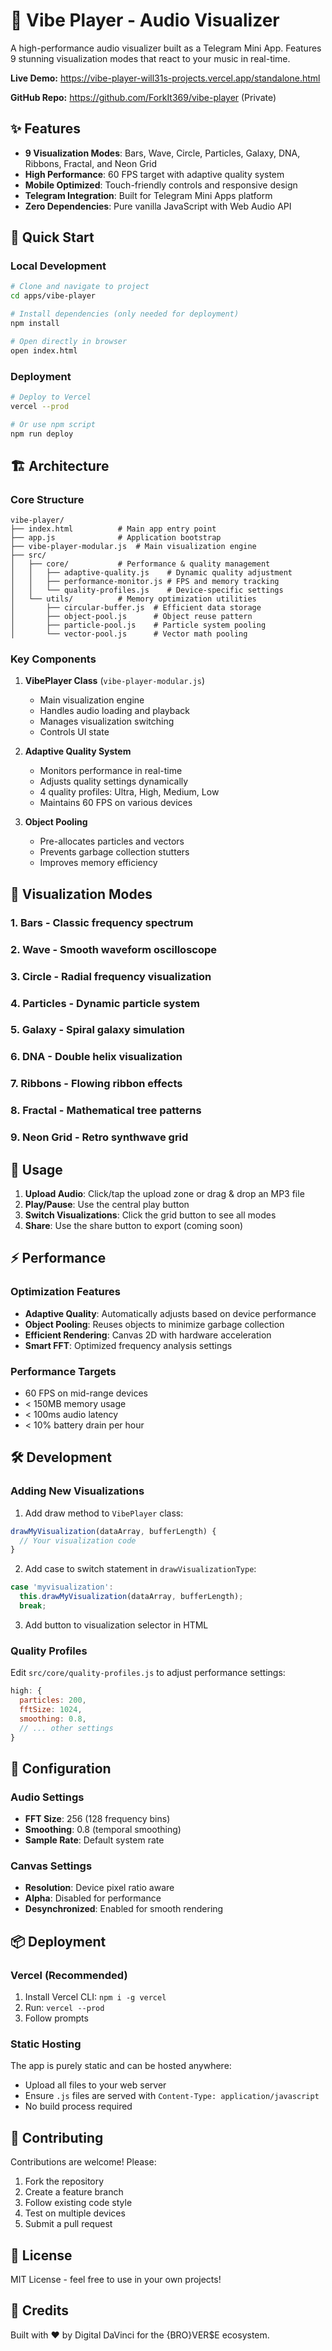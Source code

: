 # 🎵 Vibe Player - Audio Visualizer

A high-performance audio visualizer built as a Telegram Mini App. Features 9 stunning visualization modes that react to your music in real-time.

**Live Demo:** https://vibe-player-will31s-projects.vercel.app/standalone.html

**GitHub Repo:** https://github.com/ForkIt369/vibe-player (Private)

## ✨ Features

- **9 Visualization Modes**: Bars, Wave, Circle, Particles, Galaxy, DNA, Ribbons, Fractal, and Neon Grid
- **High Performance**: 60 FPS target with adaptive quality system
- **Mobile Optimized**: Touch-friendly controls and responsive design
- **Telegram Integration**: Built for Telegram Mini Apps platform
- **Zero Dependencies**: Pure vanilla JavaScript with Web Audio API

## 🚀 Quick Start

### Local Development

```bash
# Clone and navigate to project
cd apps/vibe-player

# Install dependencies (only needed for deployment)
npm install

# Open directly in browser
open index.html
```

### Deployment

```bash
# Deploy to Vercel
vercel --prod

# Or use npm script
npm run deploy
```

## 🏗️ Architecture

### Core Structure

```
vibe-player/
├── index.html          # Main app entry point
├── app.js              # Application bootstrap
├── vibe-player-modular.js  # Main visualization engine
├── src/
│   ├── core/           # Performance & quality management
│   │   ├── adaptive-quality.js    # Dynamic quality adjustment
│   │   ├── performance-monitor.js # FPS and memory tracking
│   │   └── quality-profiles.js    # Device-specific settings
│   └── utils/          # Memory optimization utilities
│       ├── circular-buffer.js  # Efficient data storage
│       ├── object-pool.js      # Object reuse pattern
│       ├── particle-pool.js    # Particle system pooling
│       └── vector-pool.js      # Vector math pooling
```

### Key Components

1. **VibePlayer Class** (`vibe-player-modular.js`)
   - Main visualization engine
   - Handles audio loading and playback
   - Manages visualization switching
   - Controls UI state

2. **Adaptive Quality System**
   - Monitors performance in real-time
   - Adjusts quality settings dynamically
   - 4 quality profiles: Ultra, High, Medium, Low
   - Maintains 60 FPS on various devices

3. **Object Pooling**
   - Pre-allocates particles and vectors
   - Prevents garbage collection stutters
   - Improves memory efficiency

## 🎨 Visualization Modes

### 1. **Bars** - Classic frequency spectrum
### 2. **Wave** - Smooth waveform oscilloscope
### 3. **Circle** - Radial frequency visualization
### 4. **Particles** - Dynamic particle system
### 5. **Galaxy** - Spiral galaxy simulation
### 6. **DNA** - Double helix visualization
### 7. **Ribbons** - Flowing ribbon effects
### 8. **Fractal** - Mathematical tree patterns
### 9. **Neon Grid** - Retro synthwave grid

## 📱 Usage

1. **Upload Audio**: Click/tap the upload zone or drag & drop an MP3 file
2. **Play/Pause**: Use the central play button
3. **Switch Visualizations**: Click the grid button to see all modes
4. **Share**: Use the share button to export (coming soon)

## ⚡ Performance

### Optimization Features

- **Adaptive Quality**: Automatically adjusts based on device performance
- **Object Pooling**: Reuses objects to minimize garbage collection
- **Efficient Rendering**: Canvas 2D with hardware acceleration
- **Smart FFT**: Optimized frequency analysis settings

### Performance Targets

- 60 FPS on mid-range devices
- < 150MB memory usage
- < 100ms audio latency
- < 10% battery drain per hour

## 🛠️ Development

### Adding New Visualizations

1. Add draw method to `VibePlayer` class:
```javascript
drawMyVisualization(dataArray, bufferLength) {
  // Your visualization code
}
```

2. Add case to switch statement in `drawVisualizationType`:
```javascript
case 'myvisualization':
  this.drawMyVisualization(dataArray, bufferLength);
  break;
```

3. Add button to visualization selector in HTML

### Quality Profiles

Edit `src/core/quality-profiles.js` to adjust performance settings:

```javascript
high: {
  particles: 200,
  fftSize: 1024,
  smoothing: 0.8,
  // ... other settings
}
```

## 🔧 Configuration

### Audio Settings

- **FFT Size**: 256 (128 frequency bins)
- **Smoothing**: 0.8 (temporal smoothing)
- **Sample Rate**: Default system rate

### Canvas Settings

- **Resolution**: Device pixel ratio aware
- **Alpha**: Disabled for performance
- **Desynchronized**: Enabled for smooth rendering

## 📦 Deployment

### Vercel (Recommended)

1. Install Vercel CLI: `npm i -g vercel`
2. Run: `vercel --prod`
3. Follow prompts

### Static Hosting

The app is purely static and can be hosted anywhere:
- Upload all files to your web server
- Ensure `.js` files are served with `Content-Type: application/javascript`
- No build process required

## 🤝 Contributing

Contributions are welcome! Please:

1. Fork the repository
2. Create a feature branch
3. Follow existing code style
4. Test on multiple devices
5. Submit a pull request

## 📄 License

MIT License - feel free to use in your own projects!

## 🙏 Credits

Built with ❤️ by Digital DaVinci for the {BRO}VER$E ecosystem.